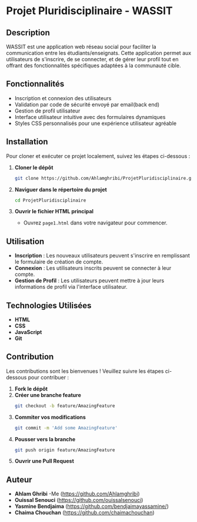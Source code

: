 # Projet Pluridisciplinaire - WASSIT

## Description
WASSIT est une application web réseau social pour faciliter la communication entre les étudiants/enseignats. Cette application permet aux utilisateurs de s'inscrire, de se connecter, et de gérer leur profil tout en offrant des fonctionnalités spécifiques adaptées à la communauté cible.

## Fonctionnalités
- Inscription et connexion des utilisateurs
- Validation par code de sécurité envoyé par email(back end)
- Gestion de profil utilisateur
- Interface utilisateur intuitive avec des formulaires dynamiques
- Styles CSS personnalisés pour une expérience utilisateur agréable


## Installation
Pour cloner et exécuter ce projet localement, suivez les étapes ci-dessous :

1. **Cloner le dépôt**
    ```sh
    git clone https://github.com/Ahlamghribi/ProjetPluridisciplinaire.git
    ```
2. **Naviguer dans le répertoire du projet**
    ```sh
    cd ProjetPluridisciplinaire
    ```

3. **Ouvrir le fichier HTML principal**
   - Ouvrez `page1.html` dans votre navigateur pour commencer.

## Utilisation
- **Inscription** : Les nouveaux utilisateurs peuvent s'inscrire en remplissant le formulaire de création de compte.
- **Connexion** : Les utilisateurs inscrits peuvent se connecter à leur compte.
- **Gestion de Profil** : Les utilisateurs peuvent mettre à jour leurs informations de profil via l'interface utilisateur.

## Technologies Utilisées
- **HTML**
- **CSS**
- **JavaScript**
- **Git**

## Contribution
Les contributions sont les bienvenues ! Veuillez suivre les étapes ci-dessous pour contribuer :

1. **Fork le dépôt**
2. **Créer une branche feature**
    ```sh
    git checkout -b feature/AmazingFeature
    ```
3. **Commiter vos modifications**
    ```sh
    git commit -m 'Add some AmazingFeature'
    ```
4. **Pousser vers la branche**
    ```sh
    git push origin feature/AmazingFeature
    ```
5. **Ouvrir une Pull Request**

## Auteur
- **Ahlam Ghribi** -Me (https://github.com/Ahlamghribi)
- **Ouissal Senouci** (https://github.com/ouissalsenouci)
- **Yasmine Bendjaima** (https://github.com/bendjaimayassamine/)
- **Chaima Chouchan** (https://github.com/chaimachouchan)
 

